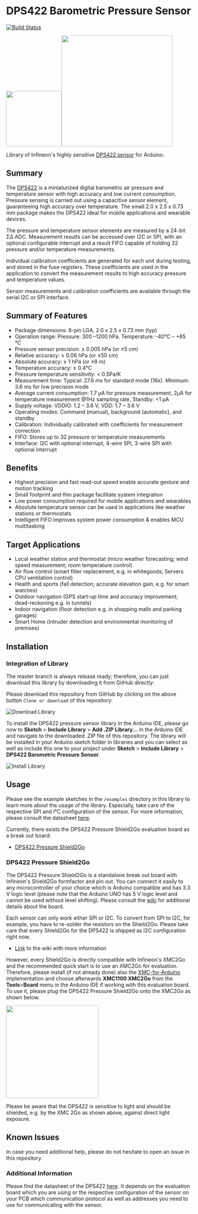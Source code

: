 # DPS422 Barometric Pressure Sensor

[![Build Status](https://travis-ci.org/Infineon/DPS422-Library-Arduino.svg?branch=master)](https://travis-ci.org/Infineon/DPS422-Library-Arduino)

<img src="https://www.infineon.com/export/sites/default/media/products/Small_Signal_Discretes/WLGA-8-1.png_1924866192.png" width=150><img src="https://github.com/Infineon/Assets/blob/master/Pictures/DPS422-Pressure-Shield2Go_Top.png" width=300>

Library of Infineon's highly sensitive [DPS422 sensor](https://www.infineon.com/cms/en/product/sensor/barometric-pressure-sensor-for-consumer-applications/dps422/) for Arduino.

## Summary

The [DPS422](https://www.infineon.com/cms/en/product/sensor/barometric-pressure-sensor-for-consumer-applications/dps422/) is a miniaturized digital barometric air pressure and temperature sensor with high accuracy and low current consumption. Pressure sensing is carried out using a capacitive sensor element, guaranteeing high accuracy over temperature. The small 2.0 x 2.5 x 0.73 mm package makes the DPS422 ideal for mobile applications and wearable devices.

The pressure and temperature sensor elements are measured by a 24-bit ΣΔ ADC. Measurement results can be accessed over I2C or SPI, with an optional configurable interrupt and a result FIFO capable of holding 32 pressure and/or temperature measurements.

Individual calibration coefficients are generated for each unit during testing, and stored in the fuse registers.
These coefficients are used in the application to convert the measurement results to high accuracy pressure and temperature values.

Sensor measurements and calibration coefficients are available through the serial I2C or SPI interface.

## Summary of Features

* Package dimensions: 8-pin LGA, 2.0 x 2.5 x 0.73 mm (typ)
* Operation range: Pressure: 300 –1200 hPa. Temperature: -40°C – +85 °C
* Pressure sensor precision: ± 0.005 hPa (or ±5 cm)
* Relative accuracy: ± 0.06 hPa (or ±50 cm)
* Absolute accuracy: ± 1 hPa (or ±8 m)
* Temperature accuracy: ± 0.4°C
* Pressure temperature sensitivity: < 0.5Pa/K
* Measurement time: Typical: 27.6 ms for standard mode (16x). Minimum: 3.6 ms for low precision mode
* Average current consumption: 1.7 μA for pressure measurement, 2μA for temperature measurement @1Hz sampling rate, Standby: <1 μA
* Supply voltage: VDDIO: 1.2 – 3.6 V, VDD: 1.7 – 3.6 V
* Operating modes: Command (manual), background (automatic), and standby
* Calibration: Individually calibrated with coefficients for measurement correction
* FIFO: Stores up to 32 pressure or temperature measurements
* Interface: I2C with optional interrupt, 4-wire SPI, 3-wire SPI with optional interrupt

## Benefits

* Highest precision and fast read-out speed enable accurate gesture and motion tracking
* Small footprint and thin package facilitate system integration
* Low power consumption required for mobile applications and wearables
* Absolute temperature sensor can be used in applications like weather stations or thermostats
* Intelligent FIFO improves system power consumption & enables MCU multitasking
 

## Target Applications

* Local weather station and thermostat (micro weather forecasting; wind speed measurement; room temperature control)
* Air flow control (smart filter replacement, e.g. in whitegoods; Servers CPU ventilation control)
* Health and sports (fall detection; accurate elevation gain, e.g. for smart watches)
* Outdoor navigation (GPS start-up time and accuracy improvement; dead-reckoning e.g. in tunnels)
* Indoor navigation (floor detection e.g. in shopping malls and parking garages)
* Smart Home (intruder detection and environmental monitoring of premises)

## Installation

### Integration of Library

The master branch is always release ready; therefore, you can just download this library by downloading it from GitHub directly:

Please download this repository from GitHub by clicking on the above button `Clone or download` of this repository:

![Download Library](https://github.com/Infineon/Assets/blob/master/Pictures/Download_Repo.png)

To install the DPS422 pressure sensor library in the Arduino IDE, please go now to **Sketch** > **Include Library** > **Add .ZIP Library...** in the Arduino IDE and navigate to the downloaded .ZIP file of this repository. The library will be installed in your Arduino sketch folder in libraries and you can select as well as include this one to your project under **Sketch** > **Include Library** > **DPS422 Barometric Pressure Sensor**.

![Install Library](https://raw.githubusercontent.com/infineon/assets/master/Pictures/Library_Install_ZIP.png)

## Usage
Please see the example sketches in the `/examples` directory in this library to learn more about the usage of the library. Especially, take care of the respective SPI and I²C configuration of the sensor. 
For more information, please consult the datasheet [here](https://www.infineon.com/dgdl/Infineon-DPS422-DS-v01_03-EN.pdf?fileId=5546d46264fee02f01650249502c1ddf).

Currently, there exists the DPS422 Pressure Shield2Go evaluation board as a break out board:

* [DPS422 Pressure Shield2Go](https://www.infineon.com/cms/en/product/evaluation-boards/s2go-pressure-dps422/)

### DPS422 Pressure Shield2Go
The DPS422 Pressure Shield2Go is a standalone break out board with Infineon's Shield2Go formfactor and pin out. You can connect it easily to any microcontroller of your choice which is Arduino compatible and has 3.3 V logic level (please note that the Arduino UNO has 5 V logic level and cannot be used without level shifting).
Please consult the [wiki](https://github.com/Infineon/DPS422-Library-Arduino/wiki) for additional details about the board.

Each sensor can only work either SPI or I2C. To convert from SPI to I2C, for example, you have to re-solder the resistors on the Shield2Go. Please take care that every Shield2Go for the DPS422 is shipped as I2C configuration right now.

* [Link](https://github.com/Infineon/DPS422-Library-Arduino/wiki) to the wiki with more information

However, every Shield2Go is directly compatible with Infineon's XMC2Go and the recommended quick start is to use an XMC2Go for evaluation. Therefore, please install (if not already done) also the [XMC-for-Arduino](https://github.com/Infineon/XMC-for-Arduino) implementation and choose afterwards **XMC1100 XMC2Go** from the **Tools**>**Board** menu in the Arduino IDE if working with this evaluation board. To use it, please plug the DPS422 Pressure Shield2Go onto the XMC2Go as shown below.

<img src="https://github.com/Infineon/Assets/blob/master/Pictures/DPS422_S2Go_w_XMC2Go.png" width=250>

Please be aware that the DPS422 is sensitive to light and should be shielded, e.g. by the XMC 2Go as shown above, against direct light exposure.

## Known Issues

In case you need additional help, please do not hesitate to open an issue in this repository.

### Additional Information
Please find the datasheet of the DPS422 [here](https://www.infineon.com/dgdl/Infineon-DPS422-DS-v01_03-EN.pdf?fileId=5546d46264fee02f01650249502c1ddf). It depends on the evaluation board which you are using or the respective configuration of the sensor on your PCB which communication protocol as well as addresses you need to use for communicating with the sensor.